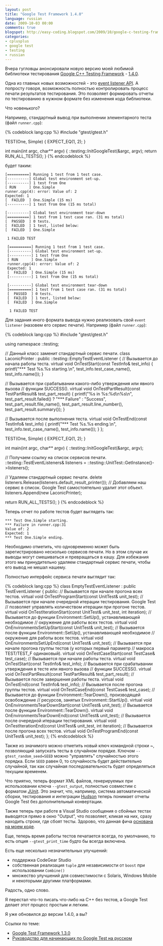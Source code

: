 ```yaml
---
layout: post
title: "Google Test Framework 1.4.0"
language: russian
date: 2009-10-03 00:00
comments: true
blogspot: http://easy-coding.blogspot.com/2009/10/google-c-testing-framework-140.html
categories:
- cplusplus
- google test
- testing
- russian
---
```

Вчера гугловцы анонсировали новую версию моей любимой библиотеки тестирования [Google C++ Testing Framework][] - [1.4.0][GoogleTest 1.4.0].

[Google C++ Testing Framework]: http://code.google.com/p/googletest
[GoogleTest 1.4.0]: http://googletest.googlecode.com/files/gtest-1.4.0.zip

Одна из главных новых возможностей - это [event listener API][]. А попросту говоря, возможность полностью контролировать процесс печати результатов тестирования. Это позволяет формировать отчеты по тестированию в нужном формате без изменения кода библиотеки.

[event listener API]: http://code.google.com/p/googletest/wiki/AdvancedGuide#Extending_Google_Test_by_Handling_Test_Events

Что новенького?

Например, стандартный вывод при выполнении элементарного теста (файл `runner.cpp`):

{% codeblock lang:cpp %}
#include "gtest/gtest.h"

TEST(One, Simple) {
  EXPECT_EQ(1, 2);
}

int main(int argc, char** argv) {
  ::testing::InitGoogleTest(&argc, argv);
  return RUN_ALL_TESTS();
}
{% endcodeblock %}

будет таким:

    [==========] Running 1 test from 1 test case.
    [----------] Global test environment set-up.
    [----------] 1 test from One
    [ RUN      ] One.Simple
    runner.cpp(4): error: Value of: 2
    Expected: 1
    [  FAILED  ] One.Simple (15 ms)
    [----------] 1 test from One (15 ms total)

    [----------] Global test environment tear-down
    [==========] 1 test from 1 test case ran. (31 ms total)
    [  PASSED  ] 0 tests.
    [  FAILED  ] 1 test, listed below:
    [  FAILED  ] One.Simple

     1 FAILED TEST

     [==========] Running 1 test from 1 test case.
     [----------] Global test environment set-up.
     [----------] 1 test from One
     [ RUN      ] One.Simple
     runner.cpp(4): error: Value of: 2
     Expected: 1
     [  FAILED  ] One.Simple (15 ms)
     [----------] 1 test from One (15 ms total)

     [----------] Global test environment tear-down
     [==========] 1 test from 1 test case ran. (31 ms total)
     [  PASSED  ] 0 tests.
     [  FAILED  ] 1 test, listed below:
     [  FAILED  ] One.Simple

      1 FAILED TEST

Для задания иного формата вывода нужно реализовать свой `event listener` (назовем его сервис печати). Например (файл `runner.cpp`):

{% codeblock lang:cpp %}
#include "gtest/gtest.h"

using namespace ::testing;

// Данный класс заменит стандартный сервис печати.
class LaconicPrinter : public ::testing::EmptyTestEventListener {
  // Вызывается до начала работы теста.
  virtual void OnTestStart(const TestInfo& test_info) {
    printf("*** Test %s.%s starting.\n",
           test_info.test_case_name(), test_info.name());
  }

  // Вызывается при срабатывании какого-либо утверждения или явного вызова 
  // функции SUCCESS().
  virtual void OnTestPartResult(const TestPartResult& test_part_result) {
    printf("%s in %s:%d\n%s\n",
           test_part_result.failed() ? "*** Failure" : "Success",
           test_part_result.file_name(),
           test_part_result.line_number(),
           test_part_result.summary());
  }

  // Вызывается после выполнения теста.
  virtual void OnTestEnd(const TestInfo& test_info) {
    printf("*** Test %s.%s ending.\n",
           test_info.test_case_name(), test_info.name());
  }
};

TEST(One, Simple) {
  EXPECT_EQ(1, 2);
}

int main(int argc, char** argv) {
  ::testing::InitGoogleTest(&argc, argv);

  // Получаем ссылку на список сервисов печати.
  ::testing::TestEventListeners& listeners =
      ::testing::UnitTest::GetInstance()->listeners();

  // Удаляем стандартный сервис печати.
  delete listeners.Release(listeners.default_result_printer());
  // Добавляем наш сервис в список. Google Test самостоятельно удалит этот объект.
  listeners.Append(new LaconicPrinter);

  return RUN_ALL_TESTS();
}
{% endcodeblock %}

Теперь отчет по работе тестов будет выглядеть так:

    *** Test One.Simple starting.
    *** Failure in runner.cpp:31
    Value of: 2
    Expected: 1
    *** Test One.Simple ending.
    
Необходимо отметить, что одновременно может быть зарегистрировано несколько сервисов печати. Но в этом случае их выводы могут смешиваться и превращаться в кашу. Для избежания этого мы принудительно удаляем стандартный сервис печати, чтобы его вывод не мешал нашему.

Полностью интерфейс сервиса печати выглядит так:
    
{% codeblock lang:cpp %}
class EmptyTestEventListener : public TestEventListener {
 public:
  // Вызывается при начале прогона всех тестов.
  virtual void OnTestProgramStart(const UnitTest& unit_test);
  // Вызывается при начале очередной итерации тестирования. Google Test 
  // позволяет управлять количеством итерации при прогоне тестов.
  virtual void OnTestIterationStart(const UnitTest& unit_test, int iteration);
  // Вызывается до функции Environment::SetUp(), устанавливающей необходимое
  // окружение для работы всех тестов.
  virtual void OnEnvironmentsSetUpStart(const UnitTest& unit_test);
  // Вызывается после функции Environment::SetUp(), устанавливающей необходимое
  // окружение для работы всех тестов.
  virtual void OnEnvironmentsSetUpEnd(const UnitTest& unit_test);
  // Вызывается при начале прогона группы тестов (у которых первый параметр
  // макроса TEST/TEST_F одинаковый).
  virtual void OnTestCaseStart(const TestCase& test_case);
  // Вызывается при начале работы теста.
  virtual void OnTestStart(const TestInfo& test_info);
  // Вызывается при срабатывании утверждения в тесте или явного вызова 
  // функции SUCCESS().
  virtual void OnTestPartResult(const TestPartResult& test_part_result);
  // Вызывается после завершения работы теста.
  virtual void OnTestEnd(const TestInfo& test_info);
  // Вызывается после прогона группы тестов.
  virtual void OnTestCaseEnd(const TestCase& test_case);
  // Вызывается до функции Environment::TearDown(), производящей освобождение
  // ресурсов, занятых Environment::StartUp().
  virtual void OnEnvironmentsTearDownStart(const UnitTest& unit_test);
  // Вызывается после функции Environment::TearDown().
  virtual void OnEnvironmentsTearDownEnd(const UnitTest& unit_test);
  // Вызывается после очередной итерации тестирования.
  virtual void OnTestIterationEnd(const UnitTest& unit_test, int iteration);
  // Вызывается после прогона всех тестов.
  virtual void OnTestProgramEnd(const UnitTest& unit_test);
};
{% endcodeblock %}

Также из значимого можно отметить новый ключ командной строки ~, позволяющий запускать тесты в случайном порядке. Ключом `--gtest_random_seed=SEED` можно "управлять" случайностью этого порядка. Если `SEED` равен 0, то случайность будет действительно случайной, так как случайная последовательность будет определяться текущим временем.

Что приятно, теперь формат XML файлов, генерируемых при использовании ключа `--gtest_output`, полностью совместим с форматом [JUnit][]. Это значит, что, например, система автоматической сборки, тестирования и интеграции [Hudson][] теперь понимает отчеты Google Test без дополнительный конвертации.

[JUnit]: http://junit.sourceforge.net/
[Hudson]: https://hudson.dev.java.net/

Также теперь при работе в Visual Studio сообщения о сбойных тестах выводятся прямо в окно "Output", что позволяет, кликая на них, сразу находить строки, где сбоят тесты. Здорово, что данная фича [основана на моем коде][Мой патч для Visual Studio].

[Мой патч для Visual Studio]: http://code.google.com/p/googletest/source/detail?r=283

Еще, теперь время работы тестов печатается всегда, по умолчанию, то есть опция `--gtest_print_time` будто бы всегда включена.

Есть еще несколько незначительных улучшений:

* поддержка CodeGear Studio
* собственная реализация `tuple` для независимости от `boost` при использовании `Combine()`
* множество улучшений для совместимости с Solaris, Windows Mobile и некоторыми другими платформами.

Радость, одно слово.

Я перестал что-то писать что-либо на C++ без тестов, а Google Test делает этот процесс простым и легким.

Я уже обновился до версии 1.4.0, а вы?

Ссылки по теме:

* [Google Test Framework 1.3.0][]
* [Руководство для начинающих по Google Test на русском][]

[Google Test Framework 1.3.0]: /blog/russian/2009/03/19/google-test-framework-130/
[Руководство для начинающих по Google Test на русском]: /blog/russian/2009/07/15/googletest-for-beginners-in-russian/

